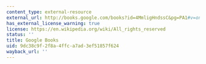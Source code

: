 ```yaml
---
content_type: external-resource
external_url: http://books.google.com/books?id=4MmligHndssC&pg=PA1#v=onepage
has_external_license_warning: true
license: https://en.wikipedia.org/wiki/All_rights_reserved
status: ''
title: Google Books
uid: 9dc38c9f-2f8a-4ffc-a7ad-3ef51857f624
wayback_url: ''
---
```

